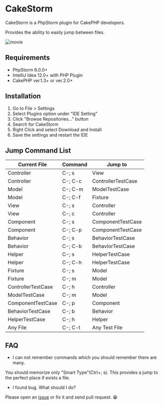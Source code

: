 # CakeStorm
CakeStorm is a PhpStorm plugin for CakePHP developers.

Provides the ability to easily jump between files.

![movie](https://github.com/nanapi/cake-storm/raw/master/images/presentation1.gif)

## Requirements
- PhpStorm 6.0.0+
- IntelliJ Idea 12.0+ with PHP Plugin
- CakePHP ver.1.3+ or ver.2.0+

## Installation
1. Go to File > Settings
2. Select Plugins option under "IDE Setting"
3. Click "Browse Repositories..." button
4. Search for CakeStorm
5. Right Click and select Download and Install
6. Save the settings and restart the IDE

## Jump Command List
| Current File | Command | Jump to |
| --- | --- | --- |
| Controller|C-; s| View |
| Controller|C-; C-c| ControllerTestCase |
| Model|C-; C-m| ModelTestCase |
| Model|C-; C-f| Fixture |
| View |C-; s| Controller |
| View |C-; c| Controller |
| Component |C-; s| ComponentTestCase |
| Component |C-; C-p| ComponentTestCase |
| Behavior |C-; s| BehaviorTestCase |
| Behavior |C-; C-b| BehaviorTestCase |
| Helper |C-; s| HelperTestCase |
| Helper |C-; C-h| HelperTestCase |
| Fixture |C-; s | Model |
| Fixture |C-; m | Model |
| ControllerTestCase |C-; h| Controller |
| ModelTestCase |C-; m| Model |
| ComponentTestCase |C-; p| Component |
| BehaviorTestCase |C-; b| Behavior |
| HelperTestCase |C-; h| Helper |
| Any File | C-; C-t | Any Test File |

## FAQ
- I can not remember commands which you should remember there are many.

You should memorize only "Smart Type"(Ctrl+; s).
This provides a jump to the perfect place if exists a file.

- I found bug. What should I do?

Please open an [issue]() or fix it and send pull request. :grin:
